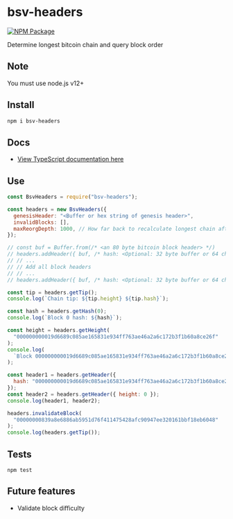 # bsv-headers

[![NPM Package](https://img.shields.io/npm/v/bsv-headers.svg?style=flat-square)](https://www.npmjs.org/package/bsv-headers)

Determine longest bitcoin chain and query block order

## Note

You must use node.js v12+

## Install

```sh
npm i bsv-headers
```

## Docs

- [View TypeScript documentation here](docs/README.md)

## Use

```js
const BsvHeaders = require("bsv-headers");

const headers = new BsvHeaders({
  genesisHeader: "<Buffer or hex string of genesis header>",
  invalidBlocks: [],
  maxReorgDepth: 1000, // How far back to recalculate longest chain after adding new block headers. Set to 0 to always recalculate from genesis (slower)
});

// const buf = Buffer.from(/* <an 80 byte bitcoin block header> */)
// headers.addHeader({ buf, /* hash: <Optional: 32 byte buffer or 64 char string hex string of buf block hash. Used for performance> */ })
// // ...
// // Add all block headers
// // ...
// headers.addHeader({ buf, /* hash: <Optional: 32 byte buffer or 64 char string hex string of buf block hash. Used for performance> */ })

const tip = headers.getTip();
console.log(`Chain tip: ${tip.height} ${tip.hash}`);

const hash = headers.getHash(0);
console.log(`Block 0 hash: ${hash}`);

const height = headers.getHeight(
  "000000000019d6689c085ae165831e934ff763ae46a2a6c172b3f1b60a8ce26f"
);
console.log(
  `Block 000000000019d6689c085ae165831e934ff763ae46a2a6c172b3f1b60a8ce26f height: ${height}`
);

const header1 = headers.getHeader({
  hash: "000000000019d6689c085ae165831e934ff763ae46a2a6c172b3f1b60a8ce26f",
});
const header2 = headers.getHeader({ height: 0 });
console.log(header1, header2);

headers.invalidateBlock(
  "00000000839a8e6886ab5951d76f411475428afc90947ee320161bbf18eb6048"
);
console.log(headers.getTip());
```

## Tests

`npm test`

## Future features

- Validate block difficulty
